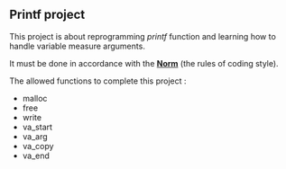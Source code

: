 ## Printf project 

This project is about reprogramming _printf_ function and learning how to handle variable measure arguments.

It must be done in accordance with the [**Norm**](https://github.com/andreevgy/42-norme-ru) (the rules of coding style).

The allowed functions to complete this project :

 - malloc
 - free
 - write
 - va_start
 - va_arg
 - va_copy
 - va_end
